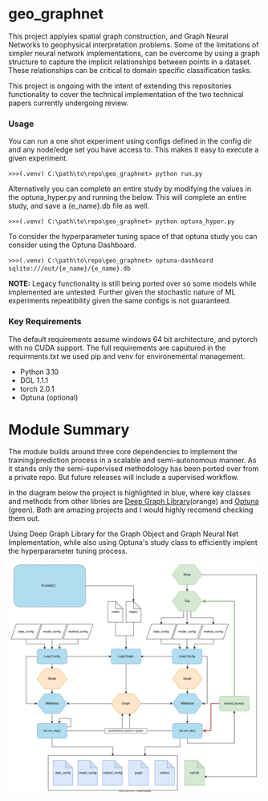 # geo_graphnet
This project applyies spatial graph construction, and Graph Neural Networks to geophysical interpretation problems. Some of the limitations of simpler neural network implementations, can be overcome by using a graph structure to capture the implicit relationships between points in a dataset. These relationships can be critical to domain specific classification tasks. 

This project is ongoing with the intent of extending this repositories functionality to cover the technical implementation of the two technical papers currently undergoing review.



### Usage
You can run a one shot experiment using configs defined in the config dir and any node/edge set you have access to.
This makes it easy to execute a given experiment.

    >>>(.venv) C:\path\to\repo\geo_graphnet> python run.py 

Alternatively you can complete an entire study by modifying the values in the optuna_hyper.py and running the below. This will complete an entire study, and save a {e_name}.db file as well.

    >>>(.venv) C:\path\to\repo\geo_graphnet> python optuna_hyper.py 

To consider the hyperparameter tuning space of that optuna study you can consider using the Optuna Dashboard.

    >>>(.venv) C:\path\to\repo\geo_graphnet> optuna-dashboard sqlite:///out/{e_name}/{e_name}.db

**NOTE:** Legacy functionality is still being ported over so some models while implemented are untested. Further given the stochastic nature of ML experiments repeatibility given the same configs is not guaranteed.
### Key Requirements
The default requirements assume windows 64 bit architecture, and pytorch with no CUDA support. The full requirements are caputured in the requirments.txt we used pip and venv for environemental management. 

- Python  3.10
- DGL 1.1.1
- torch 2.0.1
- Optuna (optional)

# Module Summary
The module builds around three core dependencies to implement the training/prediction process in a scalable and semi-autonomous manner. As it stands only the semi-supervised methodology has been ported over from a private repo. But future releases will include a supervised workflow.

In the diagram below the project is highlighted in blue, where key classes and methods from other libries are [Deep Graph Library](https://www.dgl.ai/)(orange) and [Optuna](https://optuna.org/) (green). Both are amazing projects and I would highly recomend checking them out. 

Using Deep Graph Library for the Graph Object and Graph Neural Net Implementation, while also using Optuna's study class to efficiently implent the hyperparameter tuning process. 

![An Evolving map of the module.](./docs/Module_Structure.drawio.svg)

